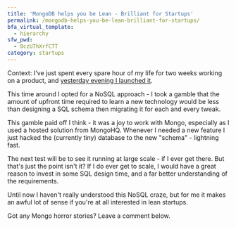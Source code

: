 ```yaml
---
title: 'MongoDB helps you be Lean - Brilliant for Startups'
permalink: /mongodb-helps-you-be-lean-brilliant-for-startups/
bfa_virtual_template:
  - hierarchy
sfw_pwd:
  - 0czU7hXrfCTT
category: startups
---
```

Context: I've just spent every spare hour of my life for two weeks working on a product, and <a href="http://secure.minutemate.co.uk/minutes-and-data-usage-alerts/" target="_blank">yesterday evening I launched it</a>.

This time around I opted for a NoSQL approach - I took a gamble that the amount of upfront time required to learn a new technology would be less than designing a SQL schema then migrating it for each and every tweak.

This gamble paid off I think - it was a joy to work with Mongo, especially as I used a hosted solution from MongoHQ. Whenever I needed a new feature I just hacked the (currently tiny) database to the new "schema" - lightning fast.

The next test will be to see it running at large scale - if I ever get there. But that's just the point isn't it? If I do ever get to scale, I would have a great reason to invest in some SQL design time, and a far better understanding of the requirements.

Until now I haven't really understood this NoSQL craze, but for me it makes an awful lot of sense if you're at all interested in lean startups.

Got any Mongo horror stories? Leave a comment below.